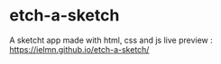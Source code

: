 # etch-a-sketch
A sketcht app made with html, css and js
live preview : https://ielmn.github.io/etch-a-sketch/
